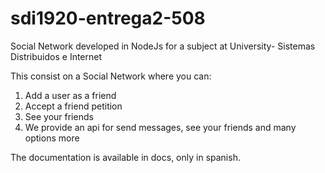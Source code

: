 # sdi1920-entrega2-508
Social Network developed in NodeJs for a subject at University- Sistemas Distribuidos e Internet

This consist on a Social Network where you can:
1. Add a user as a friend
2. Accept a friend petition
3. See your friends
4. We provide an api for send messages, see your friends and many options more


The documentation is available in docs, only in spanish.
